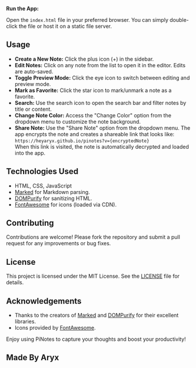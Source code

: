 **Run the App:**

   Open the `index.html` file in your preferred browser. You can simply double-click the file or host it on a static file server.

## Usage
- **Create a New Note:** Click the plus icon (+) in the sidebar.
- **Edit Notes:** Click on any note from the list to open it in the editor. Edits are auto-saved.
- **Toggle Preview Mode:** Click the eye icon to switch between editing and preview mode.
- **Mark as Favorite:** Click the star icon to mark/unmark a note as a favorite.
- **Search:** Use the search icon to open the search bar and filter notes by title or content.
- **Change Note Color:** Access the "Change Color" option from the dropdown menu to customize the note background.
- **Share Note:** Use the "Share Note" option from the dropdown menu. The app encrypts the note and creates a shareable link that looks like:  
  `https://heyaryx.github.io/pinotes?v={encryptedNote}`  
  When this link is visited, the note is automatically decrypted and loaded into the app.

## Technologies Used
- HTML, CSS, JavaScript
- [Marked](https://www.npmjs.com/package/marked) for Markdown parsing.
- [DOMPurify](https://www.npmjs.com/package/dompurify) for sanitizing HTML.
- [FontAwesome](https://fontawesome.com/) for icons (loaded via CDN).


## Contributing
Contributions are welcome! Please fork the repository and submit a pull request for any improvements or bug fixes.

## License
This project is licensed under the MIT License. See the [LICENSE](LICENSE) file for details.

## Acknowledgements
- Thanks to the creators of [Marked](https://www.npmjs.com/package/marked) and [DOMPurify](https://www.npmjs.com/package/dompurify) for their excellent libraries.
- Icons provided by [FontAwesome](https://fontawesome.com/).

Enjoy using PiNotes to capture your thoughts and boost your productivity!

## Made By Aryx 
